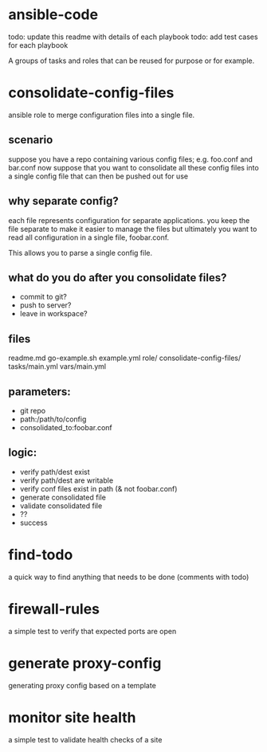 ansible-code
==============

todo: update this readme with details of each playbook
todo: add test cases for each playbook

A groups of tasks and roles that can be reused for purpose or for example.


# consolidate-config-files
ansible role to merge configuration files into a single file.

## scenario
suppose you have a repo containing various config files; e.g.  foo.conf and bar.conf
now suppose that you want to consolidate all these config files into a single config file that can then be pushed out for use

## why separate config?
each file represents configuration for separate applications. you keep the file separate to make it easier to manage the files but ultimately you want to read all configuration in a single file, foobar.conf.

This allows you to parse a single config file.

## what do you do after you consolidate files?
- commit to git?
- push to server?
- leave in workspace?

## files
readme.md
go-example.sh
example.yml
role/
  consolidate-config-files/
    tasks/main.yml
    vars/main.yml

## parameters:
  - git repo
  - path:/path/to/config
  - consolidated_to:foobar.conf 

## logic:
  - verify path/dest exist
  - verify path/dest are writable
  - verify conf files exist in path (& not foobar.conf)
  - generate consolidated file
  - validate consolidated file
  - ??
  - success

# find-todo
a quick way to find anything that needs to be done (comments with todo)

# firewall-rules
a simple test to verify that expected ports are open

# generate proxy-config
generating proxy config based on a template

# monitor site health
a simple test to validate health checks of a site
